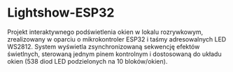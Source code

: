 # Lightshow-ESP32
Projekt interaktywnego podświetlenia okien w lokalu rozrywkowym, zrealizowany w oparciu o mikrokontroler ESP32 i taśmy adresowalnych LED WS2812. System wyświetla zsynchronizowaną sekwencję efektów świetlnych, sterowaną jednym pinem kontrolnym i dostosowaną do układu okien (538 diod LED podzielonych na 10 bloków/okien).
